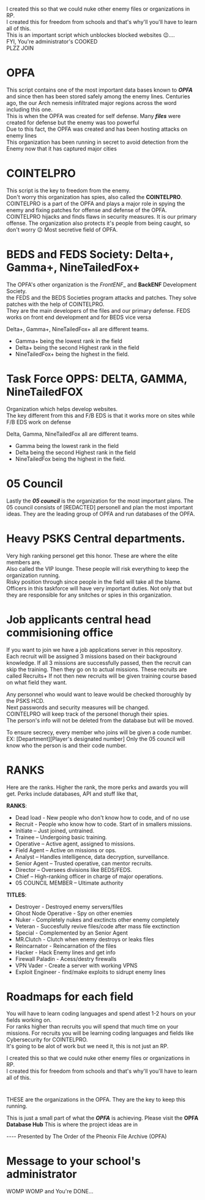 I created this so that we could nuke other enemy files or organizations in RP.  
I created this for freedom from schools and that's why'll you'll have to learn all of this.  
This is an important script which unblockes blocked websites 😉....  
FYI, You're administrator's COOKED  
PLZZ JOIN
# OPFA

This script contains one of the most important data bases known to ***OPFA*** and since then has been stored safely among the enemy lines.
Centuries ago, the our Arch nemesis infiltrated major regions across the word including this one.  
This is when the OPFA was created for self defense.
Many ***files*** were created for defense but the enemy was too powerful  
Due to this fact, the OPFA was created and has been hosting attacks on enemy lines  
This organization has been running in secret to avoid detection from the Enemy now that it has captured major cities

# COINTELPRO
This script is the key to freedom from the enemy.  
Don't worry this organization has spies, also called the **COINTELPRO**.
COINTELPRO is a part of the OPFA and plays a major role in spying the enemy and fixing patches for offense and defense of the OPFA.  
COINTELPRO hijacks and finds flaws in security measures. It is our primary offense.
The organization also protects it's people from being caught, so don't worry 😉
Most secretive field of OPFA.

# BEDS and FEDS Society: Delta+, Gamma+, NineTailedFox+
The OPFA's other organization is the _FrontENF__ and __BackENF__ Development Society.  
the FEDS and the BEDS Societies program attacks and patches. They solve patches with the help of COINTELPRO.  
They are the main developers of the files and our primary defense. 
FEDS works on front end development and for BEDS vice versa  

Delta+, Gamma+, NineTailedFox+ all are different teams.
* Gamma+ being the lowest rank in the field
* Delta+ being the second Highest rank in the field
* NineTailedFox+ being the highest in the field.

# Task Force OPPS: DELTA, GAMMA, NineTailedFOX 
Organization which helps develop websites.  
The key different from this and F/B EDS is that it works more on sites while F/B EDS work on defense

Delta, Gamma, NineTailedFox all are different teams.
* Gamma being the lowest rank in the field
* Delta being the second Highest rank in the field
* NineTailedFox being the highest in the field.

# 05 Council
Lastly the ***05 council*** is the organization for the most important plans.
The 05 council consists of [REDACTED] personell and plan the most important ideas.
They are the leading group of OPFA and run databases of the OPFA.


# Heavy PSKS Central departments.
Very high ranking personel get this honor. These are where the elite members are.  
Also called the VIP lounge. These people will risk everything to keep the organization running.  
Risky position through since people in the field will take all the blame.  
Officers in this taskforce will have very important duties. 
Not only that but they are responsible for any snitches or spies in this organization.

# Job applicants central head commisioning office
If you want to join we have a job applications server in this repository.  
Each recruit will be assigned 3 missions based on their background knowledge.
If all 3 missions are successfully passed, then the recruit can skip the training.
Then they go on to actual missions. These recruits are called Recruits+
If not then new recruits will be given training course based on what field they want.

Any personnel who would want to leave would be checked thoroughly by the PSKS HCD.  
Next passwords and security measures will be changed.  
COINTELPRO will keep track of the personel thorugh their spies.  
The person's info will not be deleted from the database but will be moved.

To ensure secrecy, every member who joins will be given a code number. EX: [Department][Player's designated number]
Only the 05 council will know who the person is and their code number.


# RANKS
Here are the ranks. Higher the rank, the more perks and awards you will get.
Perks include databases, API and stuff like that,  

__RANKS__:
* Dead load - New people who don't know how to code, and of no use
* Recruit - People who know how to code. Start of in smallers missions.
* Initiate – Just joined, untrained.
* Trainee – Undergoing basic training.
* Operative – Active agent, assigned to missions.
* Field Agent – Active on missions or ops.
* Analyst – Handles intelligence, data decryption, surveillance.
* Senior Agent – Trusted operative, can mentor recruits.
* Director – Oversees divisions like BEDS/FEDS.
* Chief – High-ranking officer in charge of major operations.
* 05 COUNCIL MEMBER – Ultimate authority
  
__TITLES__:
* Destroyer - Destroyed enemy servers/files
* Ghost Node Operative - Spy on other enemies
* Nuker - Completely nukes and exctincts other enemy completely
* Veteran - Succesfully revive files/code after mass file exctinction
* Special - Complemented by an Senior Agent
* MR.Clutch - Clutch when enemy destroys or leaks files
* Reincarnator - Reincarnation of the files
* Hacker - Hack Enemy lines and get info
* Firewall Paladin - Acess/destry firewalls
* VPN Vader - Create a server with working VPNS
* Exploit Engineer - find/make exploits to sidrupt enemy lines

# Roadmaps for each field
You will have to learn coding languages and spend atlest 1-2 hours on your fields working on.  
For ranks higher than recruits you will spend that much time on your missions.
For recruits you will be learning coding languages and fields like Cybersecurity for COINTELPRO.  
It's going to be alot of work but we need it, this is not just an RP.

I created this so that we could nuke other enemy files or organizations in RP.  
I created this for freedom from schools and that's why'll you'll have to learn all of this.



#

THESE are the organizations in the OPFA. They are the key to keep this running.

This is just a small part of what the ___OPFA___ is achieving.
Please visit the **OPFA Database Hub** This is where the project ideas are in



---- Presented by The Order of the Pheonix File Archive (OPFA)

# Message to your school's administrator
WOMP WOMP and You're DONE...

